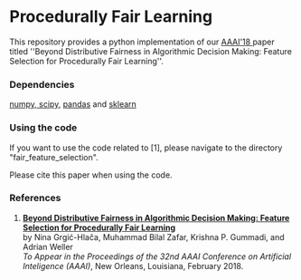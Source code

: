 # Procedurally Fair Learning

This repository provides a python implementation of our <a href="https://people.mpi-sws.org/~nghlaca/papers/fair_feature_selection.pdf" target="_blank"> AAAI'18 </a> paper titled ''Beyond Distributive Fairness in Algorithmic Decision Making: Feature Selection for Procedurally Fair Learning''.


### Dependencies 

[numpy, scipy](https://www.scipy.org/scipylib/download.html), [pandas](https://pandas.pydata.org/) and [sklearn](http://scikit-learn.org/)


### Using the code

If you want to use the code related to [1], please navigate to the directory "fair_feature_selection".

Please cite this paper when using the code.


### References

1. <b><a href="https://people.mpi-sws.org/~gummadi/papers/fair_feature_selection.pdf" target="_blank">Beyond Distributive Fairness in Algorithmic Decision Making: Feature Selection for Procedurally Fair Learning</a></b><br>
by Nina Grgi&#263;-Hla&#269;a, Muhammad Bilal Zafar, Krishna P. Gummadi, and Adrian Weller<br>
<i>To Appear in the Proceedings of the 32nd AAAI Conference on Artificial Inteligence (AAAI)</i>, New Orleans, Louisiana, February 2018.<br>
